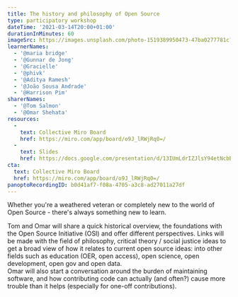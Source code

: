 ```yaml
---
title: The history and philosophy of Open Source
type: participatory workshop
dateTime: '2021-03-14T20:00+01:00'
durationInMinutes: 60
imageSrc: https://images.unsplash.com/photo-1519389950473-47ba0277781c?ixid=MXwxMjA3fDB8MHxwaG90by1wYWdlfHx8fGVufDB8fHw%3D&ixlib=rb-1.2.1&auto=format&fit=crop&w=1950&q=80
learnerNames:
  - '@maria bridge'
  - '@Gunnar de Jong'
  - '@Gracielle'
  - '@phivk'
  - '@Aditya Ramesh'
  - '@João Sousa Andrade'
  - '@Harrison Pim'
sharerNames: 
  - '@Tom Salmon'
  - '@Omar Shehata'
resources:
  -
    text: Collective Miro Board
    href: https://miro.com/app/board/o9J_lRWjRq0=/
  -  
    text: Slides
    href: https://docs.google.com/presentation/d/13IUmLdrIZJlsY94etNcbBnmaKCZISsNAAfGlW1NRiPI/edit#slide=id.gc636fb3705_0_8
cta:
  text: Collective Miro Board
  href: https://miro.com/app/board/o9J_lRWjRq0=/
panoptoRecordingID: b0d41af7-f08a-4705-a3c8-ad27011a27df
---
```

Whether you're a weathered veteran or completely new to the world of Open Source - there's always something new to learn.
<!--more-->
Tom and Omar will share a quick historical overview, the foundations with the Open Source Initiative (OSI) and offer different perspectives. 
Links will be made with the field of philosophy, critical theory / social justice ideas to get a broad view of how it relates to current open source ideas: into other fields such as education (OER, open access), open science, open development, open gov and open data.  
Omar will also start a conversation around the burden of maintaining software, and how contributing code can actually (and often?) cause more trouble than it helps (especially for one-off contributions).
